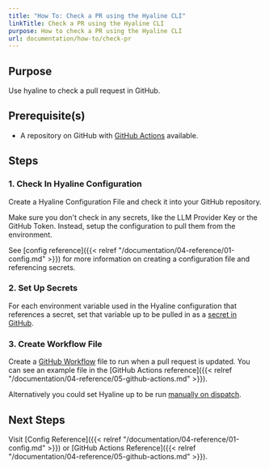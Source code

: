 ```yaml
---
title: "How To: Check a PR using the Hyaline CLI"
linkTitle: Check a PR using the Hyaline CLI
purpose: How to check a PR using the Hyaline CLI
url: documentation/how-to/check-pr
---
```

## Purpose
Use hyaline to check a pull request in GitHub.

## Prerequisite(s)
* A repository on GitHub with [GitHub Actions](https://github.com/features/actions) available.

## Steps

### 1. Check In Hyaline Configuration
Create a Hyaline Configuration File and check it into your GitHub repository.

Make sure you don't check in any secrets, like the LLM Provider Key or the GitHub Token. Instead, setup the configuration to pull them from the environment.

See [config reference]({{< relref "/documentation/04-reference/01-config.md" >}}) for more information on creating a configuration file and referencing secrets.

### 2. Set Up Secrets
For each environment variable used in the Hyaline configuration that references a secret, set that variable up to be pulled in as a [secret in GitHub](https://docs.github.com/en/actions/security-for-github-actions/security-guides/using-secrets-in-github-actions).

### 3. Create Workflow File
Create a [GitHub Workflow](https://docs.github.com/en/actions/writing-workflows/quickstart) file to run when a pull request is updated. You can see an example file in the [GitHub Actions reference]({{< relref "/documentation/04-reference/05-github-actions.md" >}}).

Alternatively you could set Hyaline up to be run [manually on dispatch](https://docs.github.com/en/actions/managing-workflow-runs-and-deployments/managing-workflow-runs/manually-running-a-workflow).

## Next Steps
Visit [Config Reference]({{< relref "/documentation/04-reference/01-config.md" >}}) or [GitHub Actions Reference]({{< relref "/documentation/04-reference/05-github-actions.md" >}}).